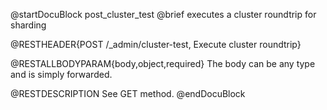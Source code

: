 
@startDocuBlock post_cluster_test
@brief executes a cluster roundtrip for sharding

@RESTHEADER{POST /_admin/cluster-test, Execute cluster roundtrip}

@RESTALLBODYPARAM{body,object,required}
The body can be any type and is simply forwarded.

@RESTDESCRIPTION
See GET method.
@endDocuBlock

